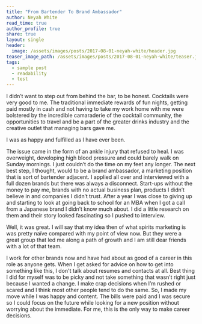 ```yaml
---
title: "From Bartender To Brand Ambassador"
author: Neyah White
read_time: true
author_profile: true
share: true
layout: single
header:
  image: /assets/images/posts/2017-08-01-neyah-white/header.jpg
teaser_image_path: /assets/images/posts/2017-08-01-neyah-white/teaser.jpg
tags:
  - sample post
  - readability
  - test
---
```


I didn’t want to step out from behind the bar, to be honest. Cocktails were very good to me. The traditional immediate rewards of fun nights, getting paid mostly in cash and not having to take my work home with me were bolstered by the incredible camaraderie of the cocktail community, the opportunities to travel and be a part of the greater drinks industry and the creative outlet that managing bars gave me.

I was as happy and fulfilled as I have ever been.

The issue came in the form of an ankle injury that refused to heal. I was overweight, developing high blood pressure and could barely walk on Sunday mornings. I just couldn’t do the time on my feet any longer. The next best step, I thought, would to be a brand ambassador, a marketing position that is sort of bartender adjacent. I applied all over and interviewed with a full dozen brands but there was always a disconnect. Start-ups without the money to pay me, brands with no actual business plan, products I didn’t believe in and companies I didn’t trust. After a year I was close to giving up and starting to look at going back to school for an MBA when I got a call from a Japanese brand I didn’t know much about. I did a little research on them and their story looked fascinating so I pushed to interview.

Well, it was great. I will say that my idea then of what spirits marketing is was pretty naïve compared with my point of view now. But they were a great group that led me along a path of growth and I am still dear friends with a lot of that team.

I work for other brands now and have had about as good of a career in this role as anyone gets. When I get asked for advice on how to get into something like this, I don't talk about resumes and contacts at all. Best thing I did for myself was to be picky and not take something that wasn’t right just because I wanted a change. I make crap decisions when I’m rushed or scared and I think most other people tend to do the same. So, I made my move while I was happy and content. The bills were paid and I was secure so I could focus on the future while looking for a new position without worrying about the immediate. For me, this is the only way to make career decisions.
